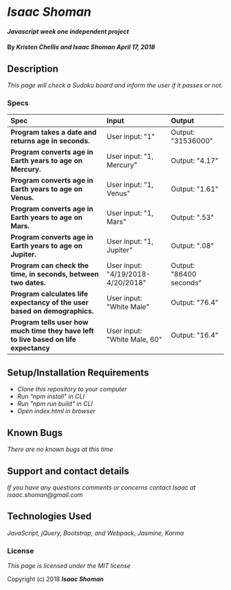# _Isaac Shoman_

#### _Javascript week one independent project_

#### By _**Kristen Chellis and Isaac Shoman April 17, 2018**_

## Description

_This page will check a Sudoku board and inform the user if it passes or not._

### Specs
| Spec | Input | Output |
| :-------------     | :------------- | :------------- |
| **Program takes a date and returns age in seconds.** | User input: "1" | Output: "31536000" |
| **Program converts age in Earth years to age on Mercury.** | User input: "1, Mercury" | Output: "4.17" |
| **Program converts age in Earth years to age on Venus.** | User input: "1, Venus" | Output: "1.61" |
| **Program converts age in Earth years to age on Mars.** | User input: "1, Mars" | Output: ".53" |
| **Program converts age in Earth years to age on Jupiter.** | User input: "1, Jupiter" | Output: ".08" |
| **Program can check the time, in seconds, between two dates.** | User input: "4/19/2018-4/20/2018" | Output: "86400 seconds" |
| **Program calculates life expectancy of the user based on demographics.** | User input: "White Male" | Output: "76.4" |
| **Program tells user how much time they have left to live based on life expectancy** | User input: "White Male, 60" | Output: "16.4" |


## Setup/Installation Requirements

* _Clone this repository to your computer_
* _Run "npm install" in CLI_
* _Run "npm run build" in CLI_
* _Open index.html in browser_


## Known Bugs

_There are no known bugs at this time_

## Support and contact details

_If you have any questions comments or concerns contact Isaac at isaac.shoman@gmail.com_

## Technologies Used

_JavaScript, jQuery, Bootstrap, and Webpack, Jasmine, Karma_

### License

*This page is licensed under the MIT license*

Copyright (c) 2018 **_Isaac Shoman_**
